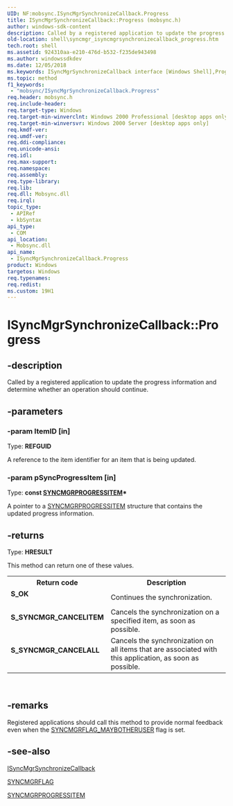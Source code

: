 ```yaml
---
UID: NF:mobsync.ISyncMgrSynchronizeCallback.Progress
title: ISyncMgrSynchronizeCallback::Progress (mobsync.h)
author: windows-sdk-content
description: Called by a registered application to update the progress information and determine whether an operation should continue.
old-location: shell\syncmgr_isyncmgrsynchronizecallback_progress.htm
tech.root: shell
ms.assetid: 924310aa-e210-476d-b532-f235de943498
ms.author: windowssdkdev
ms.date: 12/05/2018
ms.keywords: ISyncMgrSynchronizeCallback interface [Windows Shell],Progress method, ISyncMgrSynchronizeCallback.Progress, ISyncMgrSynchronizeCallback::Progress, Progress, Progress method [Windows Shell], Progress method [Windows Shell],ISyncMgrSynchronizeCallback interface, mobsync/ISyncMgrSynchronizeCallback::Progress, shell.syncmgr_isyncmgrsynchronizecallback_progress, syncmgr.isyncmgrsynchronizecallback_progress
ms.topic: method
f1_keywords: 
 - "mobsync/ISyncMgrSynchronizeCallback.Progress"
req.header: mobsync.h
req.include-header: 
req.target-type: Windows
req.target-min-winverclnt: Windows 2000 Professional [desktop apps only]
req.target-min-winversvr: Windows 2000 Server [desktop apps only]
req.kmdf-ver: 
req.umdf-ver: 
req.ddi-compliance: 
req.unicode-ansi: 
req.idl: 
req.max-support: 
req.namespace: 
req.assembly: 
req.type-library: 
req.lib: 
req.dll: Mobsync.dll
req.irql: 
topic_type:
 - APIRef
 - kbSyntax
api_type:
 - COM
api_location:
 - Mobsync.dll
api_name:
 - ISyncMgrSynchronizeCallback.Progress
product: Windows
targetos: Windows
req.typenames: 
req.redist: 
ms.custom: 19H1
---
```


# ISyncMgrSynchronizeCallback::Progress


## -description


Called by a registered application to update the progress information and determine whether an operation should continue.


## -parameters




### -param ItemID [in]

Type: <b>REFGUID</b>

A reference to the item identifier for an item that is being updated.


### -param pSyncProgressItem [in]

Type: <b>const <a href="https://docs.microsoft.com/windows/desktop/api/mobsync/ns-mobsync-_tagsyncmgrprogressitem">SYNCMGRPROGRESSITEM</a>*</b>

A pointer to a <a href="https://docs.microsoft.com/windows/desktop/api/mobsync/ns-mobsync-_tagsyncmgrprogressitem">SYNCMGRPROGRESSITEM</a> structure that contains the updated progress information.


## -returns



Type: <b>HRESULT</b>

This method can return one of these values.

<table>
<tr>
<th>Return code</th>
<th>Description</th>
</tr>
<tr>
<td width="40%">
<dl>
<dt><b>S_OK</b></dt>
</dl>
</td>
<td width="60%">
Continues the synchronization.

</td>
</tr>
<tr>
<td width="40%">
<dl>
<dt><b>S_SYNCMGR_CANCELITEM</b></dt>
</dl>
</td>
<td width="60%">
Cancels the synchronization on a specified item, as soon as possible.

</td>
</tr>
<tr>
<td width="40%">
<dl>
<dt><b>S_SYNCMGR_CANCELALL</b></dt>
</dl>
</td>
<td width="60%">
Cancels the synchronization on all items that are associated with this application, as soon as possible.

</td>
</tr>
</table>
 




## -remarks



Registered applications should call this method to provide normal feedback even when the <a href="https://docs.microsoft.com/windows/desktop/api/mobsync/ne-mobsync-_tagsyncmgrflag">SYNCMGRFLAG_MAYBOTHERUSER</a> flag is set.




## -see-also




<a href="https://docs.microsoft.com/windows/desktop/api/mobsync/nn-mobsync-isyncmgrsynchronizecallback">ISyncMgrSynchronizeCallback</a>



<a href="https://docs.microsoft.com/windows/desktop/api/mobsync/ne-mobsync-_tagsyncmgrflag">SYNCMGRFLAG</a>



<a href="https://docs.microsoft.com/windows/desktop/api/mobsync/ns-mobsync-_tagsyncmgrprogressitem">SYNCMGRPROGRESSITEM</a>
 

 

